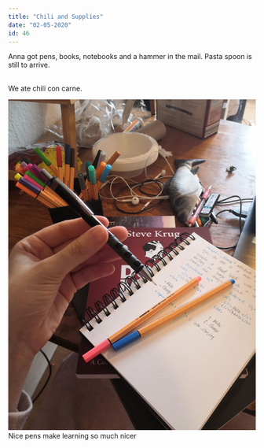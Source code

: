 ```yaml
---
title: "Chili and Supplies"
date: "02-05-2020"
id: 46
---
```

Anna got pens, books, notebooks and a hammer in the mail. Pasta spoon is still to arrive. <br><br>

We ate chili con carne.

![Anna's noting supplies](../images/May/1(1).jpg)
Nice pens make learning so much nicer